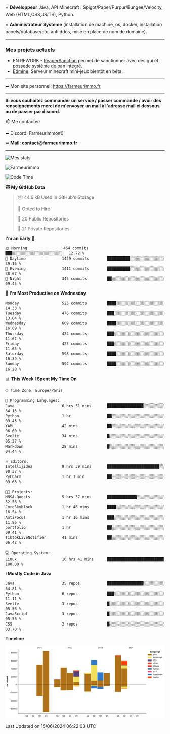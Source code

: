 ⭐ **Développeur** Java, API Minecraft : Spigot/Paper/Purpur/Bungee/Velocity, Web (HTML,CSS,JS/TS), Python.

⭐ **Administrateur Système** (installation de machine, os, docker, installation panels/database/etc, anti ddos, mise en place de nom de domaine).

---

### Mes projets actuels
- EN REWORK - [ReaperSanction](https://www.spigotmc.org/resources/reapersanction.89580/) permet de sanctionner avec des gui et possède système de ban intégré.
- [Edmine](https://edmine.net). Serveur minecraft mini-jeux bientôt en bêta.

---

➥ Mon site personnel: https://farmeurimmo.fr

---

**Si vous souhaitez commander un service / passer commande / avoir des renseignements merci de m'envoyer un mail à l'adresse mail ci dessous ou de passer par discord.**

📫 Me contacter:
 
   ➥ Discord: Farmeurimmo#0
   
   ➥ **Mail: contact@farmeurimmo.fr**

---

![Mes stats](https://github-readme-stats.farmeurimmo.fr/api?username=Farmeurimmo&count_private=true&show_icons=true&theme=radical)

<img src="https://komarev.com/ghpvc/?username=Farmeurimmo" alt="Farmeurimmo" />

<!--START_SECTION:waka-->
![Code Time](http://img.shields.io/badge/Code%20Time-1%2C381%20hrs%2033%20mins-blue)

**🐱 My GitHub Data** 

> 📦 44.6 kB Used in GitHub's Storage 
 > 
> 💼 Opted to Hire
 > 
> 📜 20 Public Repositories 
 > 
> 🔑 21 Private Repositories 
 > 
**I'm an Early 🐤** 

```text
🌞 Morning                464 commits         ███░░░░░░░░░░░░░░░░░░░░░░   12.72 % 
🌆 Daytime                1429 commits        ██████████░░░░░░░░░░░░░░░   39.16 % 
🌃 Evening                1411 commits        ██████████░░░░░░░░░░░░░░░   38.67 % 
🌙 Night                  345 commits         ██░░░░░░░░░░░░░░░░░░░░░░░   09.45 % 
```
📅 **I'm Most Productive on Wednesday** 

```text
Monday                   523 commits         ████░░░░░░░░░░░░░░░░░░░░░   14.33 % 
Tuesday                  476 commits         ███░░░░░░░░░░░░░░░░░░░░░░   13.04 % 
Wednesday                609 commits         ████░░░░░░░░░░░░░░░░░░░░░   16.69 % 
Thursday                 424 commits         ███░░░░░░░░░░░░░░░░░░░░░░   11.62 % 
Friday                   425 commits         ███░░░░░░░░░░░░░░░░░░░░░░   11.65 % 
Saturday                 598 commits         ████░░░░░░░░░░░░░░░░░░░░░   16.39 % 
Sunday                   594 commits         ████░░░░░░░░░░░░░░░░░░░░░   16.28 % 
```


📊 **This Week I Spent My Time On** 

```text
🕑︎ Time Zone: Europe/Paris

💬 Programming Languages: 
Java                     6 hrs 51 mins       ████████████████░░░░░░░░░   64.13 % 
Python                   1 hr                ██░░░░░░░░░░░░░░░░░░░░░░░   09.45 % 
YAML                     42 mins             ██░░░░░░░░░░░░░░░░░░░░░░░   06.60 % 
Svelte                   34 mins             █░░░░░░░░░░░░░░░░░░░░░░░░   05.37 % 
Markdown                 28 mins             █░░░░░░░░░░░░░░░░░░░░░░░░   04.44 % 

🔥 Editors: 
Intellijidea             9 hrs 39 mins       ███████████████████████░░   90.37 % 
PyCharm                  1 hr 1 min          ██░░░░░░░░░░░░░░░░░░░░░░░   09.63 % 

🐱‍💻 Projects: 
MNSA-Quests              5 hrs 37 mins       █████████████░░░░░░░░░░░░   52.56 % 
CoreSkyblock             1 hr 46 mins        ████░░░░░░░░░░░░░░░░░░░░░   16.54 % 
AntiFocus                1 hr 16 mins        ███░░░░░░░░░░░░░░░░░░░░░░   11.86 % 
portfolio                1 hr                ██░░░░░░░░░░░░░░░░░░░░░░░   09.41 % 
TiktokLiveNotifier       41 mins             ██░░░░░░░░░░░░░░░░░░░░░░░   06.42 % 

💻 Operating System: 
Linux                    10 hrs 41 mins      █████████████████████████   100.00 % 
```

**I Mostly Code in Java** 

```text
Java                     35 repos            ████████████████░░░░░░░░░   64.81 % 
Python                   6 repos             ███░░░░░░░░░░░░░░░░░░░░░░   11.11 % 
Svelte                   3 repos             █░░░░░░░░░░░░░░░░░░░░░░░░   05.56 % 
JavaScript               3 repos             █░░░░░░░░░░░░░░░░░░░░░░░░   05.56 % 
CSS                      2 repos             █░░░░░░░░░░░░░░░░░░░░░░░░   03.70 % 
```



**Timeline**

![Lines of Code chart](https://raw.githubusercontent.com/Farmeurimmo/Farmeurimmo/main/assets/bar_graph.png)


 Last Updated on 15/06/2024 06:22:03 UTC
<!--END_SECTION:waka-->
